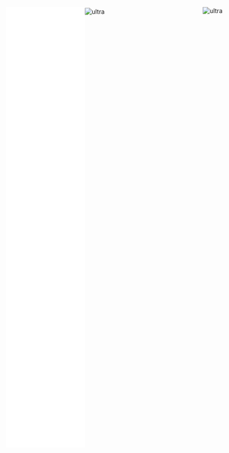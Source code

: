 <img src="/github-metrics.svg" alt="ultra" align="left"/>
    
<img src="https://spotify-github-profile.vercel.app/api/view?uid=31tvn6y7tjpbzwvacw3iitologtq&cover_image=true&theme=default&bar_color=00ff00&bar_color_cover=true" alt="ultra" align="right" href="https://spotify-github-profile.vercel.app/api/view?uid=31tvn6y7tjpbzwvacw3iitologtq&redirect=true"/>


<img src="https://64.media.tumblr.com/d339fdb816b5f1313c83b5c3419802fe/3dd5af4664380a43-9a/s500x750/8a7ae425649480fc104aae9b2124082b297d88af.gif" alt="ultra" align="center" width="512"/>
